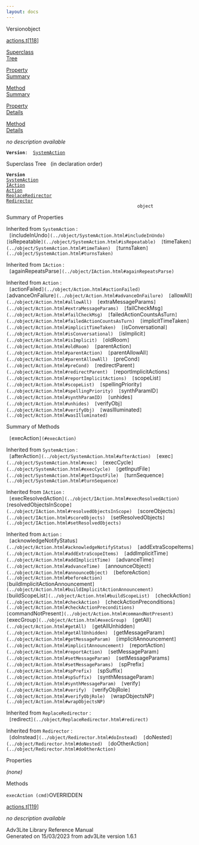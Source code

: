 ```yaml
---
layout: docs
---
```

<span class="title">Version</span><span class="type">object</span>

[actions.t](../file/actions.t.html)\[[118](../source/actions.t.html#118)\]

[Superclass  
Tree](#_SuperClassTree_)

[Property  
Summary](#_PropSummary_)

[Method  
Summary](#_MethodSummary_)

[Property  
Details](#_Properties_)

[Method  
Details](#_Methods_)



*no description available*

**`Version`**` :   `[`SystemAction`](../object/SystemAction.html)



<span id="_SuperClassTree_"></span>



<span class="hdln">Superclass Tree</span>   (in declaration order)



**`Version`**  
[`SystemAction`](../object/SystemAction.html)  
[`IAction`](../object/IAction.html)  
[`Action`](../object/Action.html)  
[`ReplaceRedirector`](../object/ReplaceRedirector.html)  
[`Redirector`](../object/Redirector.html)  
`                                                 object`  
<span id="_PropSummary_"></span>



<span class="hdln">Summary of Properties</span>  





Inherited from `SystemAction` :  
` [`includeInUndo`](../object/SystemAction.html#includeInUndo)  [`isRepeatable`](../object/SystemAction.html#isRepeatable)  [`timeTaken`](../object/SystemAction.html#timeTaken)  [`turnsTaken`](../object/SystemAction.html#turnsTaken)  `

Inherited from `IAction` :  
` [`againRepeatsParse`](../object/IAction.html#againRepeatsParse)  `

Inherited from `Action` :  
` [`actionFailed`](../object/Action.html#actionFailed)  [`advanceOnFailure`](../object/Action.html#advanceOnFailure)  [`allowAll`](../object/Action.html#allowAll)  [`extraMessageParams`](../object/Action.html#extraMessageParams)  [`failCheckMsg`](../object/Action.html#failCheckMsg)  [`failedActionCountsAsTurn`](../object/Action.html#failedActionCountsAsTurn)  [`implicitTimeTaken`](../object/Action.html#implicitTimeTaken)  [`isConversational`](../object/Action.html#isConversational)  [`isImplicit`](../object/Action.html#isImplicit)  [`oldRoom`](../object/Action.html#oldRoom)  [`parentAction`](../object/Action.html#parentAction)  [`parentAllowAll`](../object/Action.html#parentAllowAll)  [`preCond`](../object/Action.html#preCond)  [`redirectParent`](../object/Action.html#redirectParent)  [`reportImplicitActions`](../object/Action.html#reportImplicitActions)  [`scopeList`](../object/Action.html#scopeList)  [`spellingPriority`](../object/Action.html#spellingPriority)  [`synthParamID`](../object/Action.html#synthParamID)  [`unhides`](../object/Action.html#unhides)  [`verifyObj`](../object/Action.html#verifyObj)  [`wasIlluminated`](../object/Action.html#wasIlluminated)  `





<span id="_MethodSummary_"></span>



<span class="hdln">Summary of Methods</span>  



` [`execAction`](#execAction)  `

Inherited from `SystemAction` :  
` [`afterAction`](../object/SystemAction.html#afterAction)  [`exec`](../object/SystemAction.html#exec)  [`execCycle`](../object/SystemAction.html#execCycle)  [`getInputFile`](../object/SystemAction.html#getInputFile)  [`turnSequence`](../object/SystemAction.html#turnSequence)  `

Inherited from `IAction` :  
` [`execResolvedAction`](../object/IAction.html#execResolvedAction)  [`resolvedObjectsInScope`](../object/IAction.html#resolvedObjectsInScope)  [`scoreObjects`](../object/IAction.html#scoreObjects)  [`setResolvedObjects`](../object/IAction.html#setResolvedObjects)  `

Inherited from `Action` :  
` [`acknowledgeNotifyStatus`](../object/Action.html#acknowledgeNotifyStatus)  [`addExtraScopeItems`](../object/Action.html#addExtraScopeItems)  [`addImplicitTime`](../object/Action.html#addImplicitTime)  [`advanceTime`](../object/Action.html#advanceTime)  [`announceObject`](../object/Action.html#announceObject)  [`beforeAction`](../object/Action.html#beforeAction)  [`buildImplicitActionAnnouncement`](../object/Action.html#buildImplicitActionAnnouncement)  [`buildScopeList`](../object/Action.html#buildScopeList)  [`checkAction`](../object/Action.html#checkAction)  [`checkActionPreconditions`](../object/Action.html#checkActionPreconditions)  [`commandNotPresent`](../object/Action.html#commandNotPresent)  [`execGroup`](../object/Action.html#execGroup)  [`getAll`](../object/Action.html#getAll)  [`getAllUnhidden`](../object/Action.html#getAllUnhidden)  [`getMessageParam`](../object/Action.html#getMessageParam)  [`implicitAnnouncement`](../object/Action.html#implicitAnnouncement)  [`reportAction`](../object/Action.html#reportAction)  [`setMessageParam`](../object/Action.html#setMessageParam)  [`setMessageParams`](../object/Action.html#setMessageParams)  [`spPrefix`](../object/Action.html#spPrefix)  [`spSuffix`](../object/Action.html#spSuffix)  [`synthMessageParam`](../object/Action.html#synthMessageParam)  [`verify`](../object/Action.html#verify)  [`verifyObjRole`](../object/Action.html#verifyObjRole)  [`wrapObjectsNP`](../object/Action.html#wrapObjectsNP)  `

Inherited from `ReplaceRedirector` :  
` [`redirect`](../object/ReplaceRedirector.html#redirect)  `

Inherited from `Redirector` :  
` [`doInstead`](../object/Redirector.html#doInstead)  [`doNested`](../object/Redirector.html#doNested)  [`doOtherAction`](../object/Redirector.html#doOtherAction)  `

<span id="_Properties_"></span>



<span class="hdln">Properties</span>  



*(none)* <span id="_Methods_"></span>



<span class="hdln">Methods</span>  



<span id="execAction"></span>

`execAction (cmd)`<span class="rem">OVERRIDDEN</span>

[actions.t](../file/actions.t.html)\[[119](../source/actions.t.html#119)\]



*no description available*





Adv3Lite Library Reference Manual  
Generated on 15/03/2023 from adv3Lite version 1.6.1



